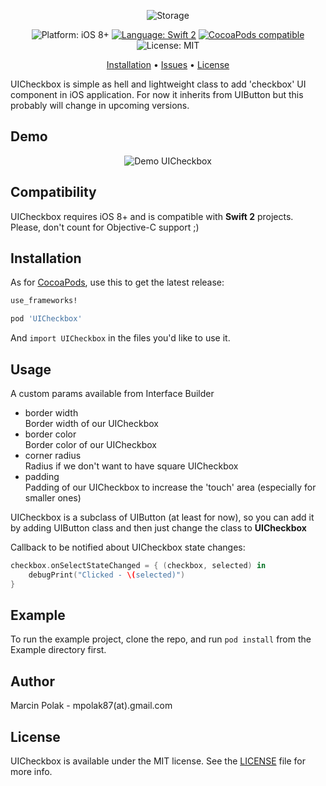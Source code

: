 <p align="center">
    <img src="https://github.com/polok/UICheckbox.Swift/blob/master/Resources/uicheckbox_logo.png" alt="Storage" />
</p>

<p align="center">
    <img src="https://img.shields.io/badge/platform-iOS%208%2B-blue.svg?style=flat" alt="Platform: iOS 8+" />
    <a href="https://developer.apple.com/swift"><img src="https://img.shields.io/badge/language-swift2-f48041.svg?style=flat" alt="Language: Swift 2" /></a>
    <a href="https://cocoapods.org/pods/Pantry"><img src="https://img.shields.io/cocoapods/v/UICheckbox.Swift.svg?style=flat" alt="CocoaPods compatible" /></a>
    <img src="http://img.shields.io/badge/license-MIT-lightgrey.svg?style=flat" alt="License: MIT" />
</p>

<p align="center">
    <a href="#installation">Installation</a>
  • <a href="https://github.com/polok/UICheckbox.Swift/issues">Issues</a>
  • <a href="#license">License</a>
</p>

UICheckbox is simple as hell and lightweight class to add 'checkbox' UI component in iOS application. For now it inherits from UIButton but this probably will change in upcoming versions.

## Demo

<p align="center">
    <img src="https://github.com/polok/UICheckbox.Swift/blob/master/Resources/uicheckbox_example.png" alt="Demo UICheckbox" />
</p>

## Compatibility

UICheckbox requires iOS 8+ and is compatible with **Swift 2** projects. Please, don't count for Objective-C support ;)

## Installation

As for [CocoaPods](https://cocoapods.org), use this to get the latest release:

```ruby
use_frameworks!

pod 'UICheckbox'
```

And `import UICheckbox` in the files you'd like to use it.

## Usage

A custom params available from Interface Builder
+ border width<br/>
    Border width of our UICheckbox
+ border color<br/>
    Border color of our UICheckbox
+ corner radius <br/>
    Radius if we don't want to have square UICheckbox
+ padding <br/>
    Padding of our UICheckbox to increase the 'touch' area (especially for smaller ones)

UICheckbox is a subclass of UIButton (at least for now), so you can add it by adding UIButton class and then just change the class to **UICheckbox**


Callback to be notified about UICheckbox state changes:

```swift
checkbox.onSelectStateChanged = { (checkbox, selected) in
    debugPrint("Clicked - \(selected)")
}
```

## Example

To run the example project, clone the repo, and run `pod install` from the Example directory first.


## Author
Marcin Polak - mpolak87(at).gmail.com

## License

UICheckbox is available under the MIT license. See the [LICENSE](https://github.com/polok/UICheckbox.Swift/blob/master/LICENSE) file for more info.